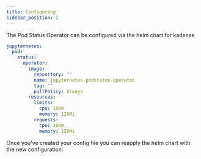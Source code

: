 ```yaml
---
title: Configuring
sidebar_position: 2
---
```



The Pod Status Operator can be configured via the helm chart for kadense

```yaml
jupyternetes:
  pod:
    status:
      operator:
        image:
          repository: ""
          name: jupyternetes-podstatus-operator
          tag: ""
          pullPolicy: Always
        resources:
          limits:
            cpu: 100m
            memory: 128Mi
          requests:
            cpu: 100m
            memory: 128Mi
```

Once you've created your config file you can reapply the helm chart with the new configuration.